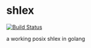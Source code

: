 # shlex

[![Build Status](https://travis-ci.org/ppphp/shlex.svg?branch=master)](https://travis-ci.org/ppphp/shlex)

a working posix shlex in golang

